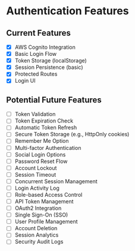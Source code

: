 # Authentication Features

## Current Features

- [x] AWS Cognito Integration
- [x] Basic Login Flow
- [x] Token Storage (localStorage)
- [x] Session Persistence (basic)
- [x] Protected Routes
- [x] Login UI

## Potential Future Features

- [ ] Token Validation
- [ ] Token Expiration Check
- [ ] Automatic Token Refresh
- [ ] Secure Token Storage (e.g., HttpOnly cookies)
- [ ] Remember Me Option
- [ ] Multi-factor Authentication
- [ ] Social Login Options
- [ ] Password Reset Flow
- [ ] Account Lockout
- [ ] Session Timeout
- [ ] Concurrent Session Management
- [ ] Login Activity Log
- [ ] Role-based Access Control
- [ ] API Token Management
- [ ] OAuth2 Integration
- [ ] Single Sign-On (SSO)
- [ ] User Profile Management
- [ ] Account Deletion
- [ ] Session Analytics
- [ ] Security Audit Logs